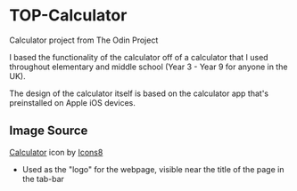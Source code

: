 # TOP-Calculator

Calculator project from The Odin Project

I based the functionality of the calculator off of a calculator that I used throughout elementary and middle school (Year 3 - Year 9 for anyone in the UK).

The design of the calculator itself is based on the calculator app that's preinstalled on Apple iOS devices.

## Image Source
[Calculator](https://icons8.com/icon/3qbbkYx6F2FY/calculator) icon by [Icons8](https://icons8.com)

- Used as the "logo" for the webpage, visible near the title of the page in the tab-bar